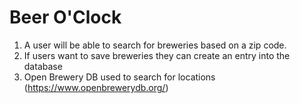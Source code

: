 # Beer O'Clock

1. A user will be able to search for breweries based on a zip code.
2. If users want to save breweries they can create an entry into the database
3. Open Brewery DB used to search for locations (https://www.openbrewerydb.org/)
